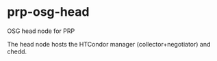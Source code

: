 # prp-osg-head
OSG head node for PRP

The head node hosts the HTCondor manager (collector+negotiator) and chedd. 
